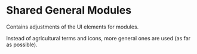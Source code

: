 # Shared General Modules

Contains adjustments of the UI elements for modules.

Instead of agricultural terms and icons, more general ones are used (as far as possible).
